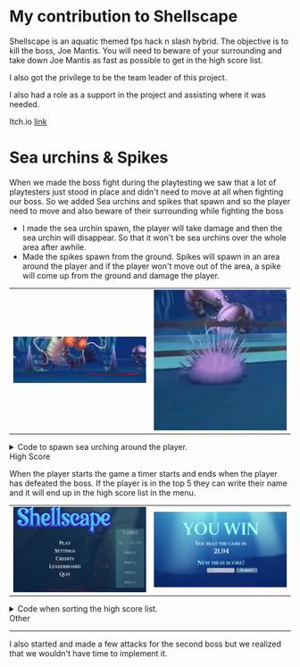 # My contribution to Shellscape

Shellscape is an aquatic themed fps hack n slash hybrid. The objective is to kill the boss, Joe Mantis.
You will need to beware of your surrounding and take down Joe Mantis as fast as possible to get in the high score list. 

I also got the privilege to be the team leader of this project. 

I also had a role as a support in the project and assisting where it was needed.

 Itch.io [link](https://yrgo-game-creator.itch.io/shellscape)

# Sea urchins & Spikes

When we made the boss fight during the playtesting we saw that a lot of playtesters just stood in place and didn't need to move at all when fighting our boss. So we added Sea urchins and spikes that spawn and so the player need to move and also beware of their surrounding while fighting the boss
- I made the sea urchin spawn, the player will take damage and then the sea urchin will disappear. So that it won't be sea urchins over the whole area after awhile.
- Made the spikes spawn from the ground.
  Spikes will spawn in an area around the player and if the player won't move out of the area, a spike will come up from the ground and damage the player. 
<table>
  <tr>
    <td><img src="Images&Gifs/Spike shell.png"" width="400"></td>
    <td><img src="Images&Gifs/sea urchin.png" width="400"></td>
  </tr>
</table>

<details>
  <summary> Code to spawn sea urching around the player.   </summary>

  ```csharp

 public void SpawnUrchins(int urchinAmount)
 {
     for (int i = 0; i < urchinAmount; i++)
     {
         //randomPoint
         Vector3 RandomPoint = Random.insideUnitCircle * CircleArea;

         Vector3 randomPositionInCircle = new Vector3(Player.transform.position.x + RandomPoint.x, HeightofY, Player.transform.position.z + RandomPoint.y);
         newUrchin = Instantiate(urchinPreFab, randomPositionInCircle, Quaternion.identity);
         spawnedUrchins.Add(newUrchin);
     }
 }

  ```

</details


# High Score
When the player starts the game a timer starts and ends when the player has defeated the boss. If the player is in the top 5 they can write their name and it will end up in the high score list in the menu. 

<table>
  <tr>
    <td><img src="Images&Gifs/HSmainShell.png" width="400"></td>
    <td><img src="Images&Gifs/newhighscoreshell.png" width="400"></td>
  </tr>
</table>

<details>
  <summary> Code when sorting the high score list.    </summary>

  ```csharp

public void SortHighScore()
{

    
    for (int i = 0; i < bestTimesList.Count - 1; i++)
    {
        for (int j = i + 1; j < bestTimesList.Count; j++)
        {
            if (bestTimesList[j] < bestTimesList[i])
            {
               
                float tempTime = bestTimesList[i];
                bestTimesList[i] = bestTimesList[j];
                bestTimesList[j] = tempTime;

                
                string tempName = playerNamesList[i];
                playerNamesList[i] = playerNamesList[j];
                playerNamesList[j] = tempName;
            }
        }
    }

    if (bestTimesList.Count > 5)
    {        
        bestTimesList.RemoveAt(bestTimesList.Count - 1);
        playerNamesList.RemoveAt(playerNamesList.Count - 1);
    }

    SaveHighScore();      
}

  ```

</details


# Other
---

I also started and made a few attacks for the second boss but we realized that we wouldn't have time to implement it. 
